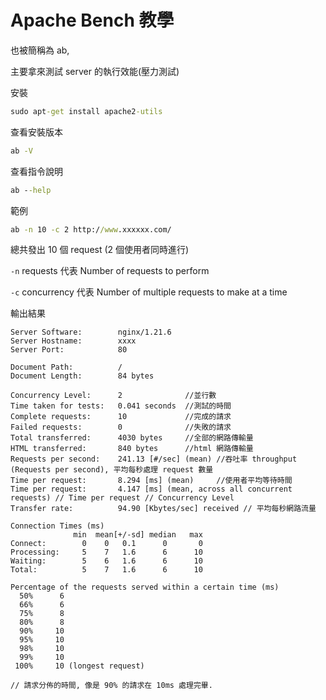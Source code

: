 # Apache Bench 教學

也被簡稱為 ab,

主要拿來測試 server 的執行效能(壓力測試)

安裝

```cmd
sudo apt-get install apache2-utils
```

查看安裝版本

```cmd
ab -V
```

查看指令說明

```cmd
ab --help
```

範例

```cmd
ab -n 10 -c 2 http://www.xxxxxx.com/
```

總共發出 10 個 request (2 個使用者同時進行)

`-n` requests 代表 Number of requests to perform

`-c` concurrency 代表 Number of multiple requests to make at a time

輸出結果

```text
Server Software:        nginx/1.21.6
Server Hostname:        xxxx
Server Port:            80

Document Path:          /
Document Length:        84 bytes

Concurrency Level:      2              //並行數
Time taken for tests:   0.041 seconds  //測試的時間
Complete requests:      10             //完成的請求
Failed requests:        0              //失敗的請求
Total transferred:      4030 bytes     //全部的網路傳輸量
HTML transferred:       840 bytes      //html 網路傳輸量
Requests per second:    241.13 [#/sec] (mean) //吞吐率 throughput (Requests per second), 平均每秒處理 request 數量
Time per request:       8.294 [ms] (mean)     //使用者平均等待時間
Time per request:       4.147 [ms] (mean, across all concurrent requests) // Time per request // Concurrency Level
Transfer rate:          94.90 [Kbytes/sec] received // 平均每秒網路流量

Connection Times (ms)
              min  mean[+/-sd] median   max
Connect:        0    0   0.1      0       0
Processing:     5    7   1.6      6      10
Waiting:        5    6   1.6      6      10
Total:          5    7   1.6      6      10

Percentage of the requests served within a certain time (ms)
  50%      6
  66%      6
  75%      8
  80%      8
  90%     10
  95%     10
  98%     10
  99%     10
 100%     10 (longest request)

// 請求分佈的時間, 像是 90% 的請求在 10ms 處理完畢.
```
